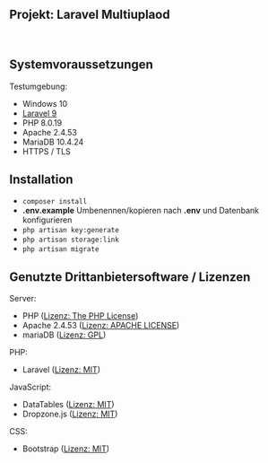 ## Projekt: Laravel Multiuplaod

<br>

## Systemvoraussetzungen

Testumgebung:
- Windows 10
- [Laravel 9](https://laravel.com/docs/9.x/deployment#server-requirements)
- PHP 8.0.19
- Apache 2.4.53
- MariaDB 10.4.24
- HTTPS / TLS

## Installation

- `composer install`
- <b>.env.example</b> Umbenennen/kopieren nach  <b>.env</b> und Datenbank konfigurieren
- `php artisan key:generate`
- `php artisan storage:link`
- `php artisan migrate`

## Genutzte Drittanbietersoftware / Lizenzen

Server:
- PHP ([Lizenz: The PHP License](https://www.php.net/license/3_01.txt)) 
- Apache 2.4.53
  ([Lizenz: APACHE LICENSE](https://www.apache.org/licenses/LICENSE-2.0))
- mariaDB ([Lizenz: GPL](https://mariadb.com/kb/en/mariadb-licenses/#the-gpl-license)) 

PHP: 
- Laravel ([Lizenz: MIT](https://github.com/laravel/framework/blob/9.x/LICENSE.md)) 

JavaScript:
- DataTables ([Lizenz: MIT](https://datatables.net/license/mit#MIT-license))
- Dropzone.js ([Lizenz: MIT](https://github.com/dropzone/dropzone/blob/main/LICENSE))

CSS: 
- Bootstrap ([Lizenz: MIT](https://github.com/twbs/bootstrap/blob/main/LICENSE))
